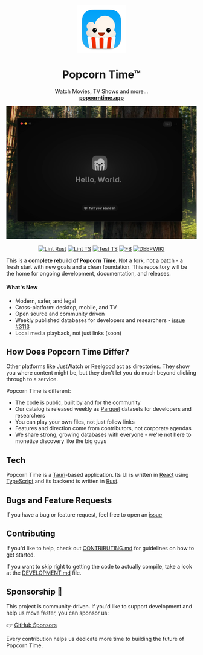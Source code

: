 <div align="center">
   <img align="center" width="128px" src="crates/popcorntime-tauri/icons/128x128@2x.png" />
	<h1 align="center"><b>Popcorn Time™</b></h1>
	<p align="center">
		Watch Movies, TV Shows and more...
    <br />
    <a href="https://popcorntime.app"><strong>popcorntime.app</strong></a>
  </p>

![popcorntime](/resources/screenshot.jpg)

[![Lint Rust][b-lr]][l-lr] [![Lint TS][b-lt]][l-lt] [![Test TS][b-tt]][l-tt] [![FB][b-fb]][l-fb] [![DEEPWIKI][b-dw]][l-dw]

</div>

[b-lr]: https://github.com/popcorntime/popcorntime/actions/workflows/lint-rust.yaml/badge.svg?branch=dev
[l-lr]: https://github.com/popcorntime/popcorntime/actions/workflows/lint-rust.yaml
[b-lt]: https://github.com/popcorntime/popcorntime/actions/workflows/lint-ts.yaml/badge.svg?branch=dev
[l-lt]: https://github.com/popcorntime/popcorntime/actions/workflows/lint-ts.yaml
[b-tt]: https://github.com/popcorntime/popcorntime/actions/workflows/test-ts.yaml/badge.svg?branch=dev
[l-tt]: https://github.com/popcorntime/popcorntime/actions/workflows/test-ts.yaml
[b-fb]: https://img.shields.io/badge/Facebook-blue?logo=facebook&logoColor=white
[l-fb]: https://facebook.com/popcorntimetv
[b-dw]: https://deepwiki.com/badge.svg
[l-dw]: https://deepwiki.com/popcorntime/popcorntime

This is a **complete rebuild of Popcorn Time**. Not a fork, not a patch - a fresh start with new goals and a clean foundation. This repository will be the home for ongoing development, documentation, and releases.

#### What's New

- Modern, safer, and legal
- Cross-platform: desktop, mobile, and TV
- Open source and community driven
- Weekly published databases for developers and researchers - [issue #3113](/popcorntime/popcorntime/issues/3115)
- Local media playback, not just links (soon)

## How Does Popcorn Time Differ?

Other platforms like JustWatch or Reelgood act as directories. They show you where content might be, but they don't let you do much beyond clicking through to a service.

Popcorn Time is different:

- The code is public, built by and for the community
- Our catalog is released weekly as [Parquet](https://parquet.apache.org/) datasets for developers and researchers
- You can play your own files, not just follow links
- Features and direction come from contributors, not corporate agendas
- We share strong, growing databases with everyone - we're not here to monetize discovery like the big guys

## Tech

Popcorn Time is a [Tauri](https://tauri.app/)-based application. Its UI is written in [React](https://react.dev/) using [TypeScript](https://www.typescriptlang.org) and its backend is written in [Rust](https://www.rust-lang.org/).

## Bugs and Feature Requests

If you have a bug or feature request, feel free to open an [issue](https://github.com/popcorntime/popcorntime/issues/new/choose)

## Contributing

If you'd like to help, check out [CONTRIBUTING.md](CONTRIBUTING.md) for guidelines on how to get started.

If you want to skip right to getting the code to actually compile, take a look at the [DEVELOPMENT.md](DEVELOPMENT.md) file.

## Sponsorship 💜

This project is community-driven. If you'd like to support development and help us move faster, you can sponsor us:

👉 [GitHub Sponsors](https://github.com/sponsors/popcorntime)

Every contribution helps us dedicate more time to building the future of Popcorn Time.
